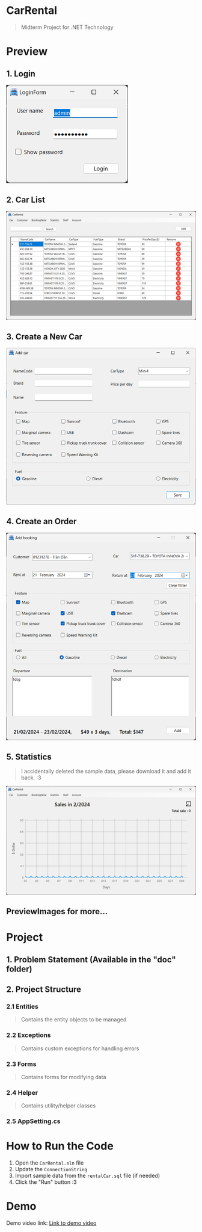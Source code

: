 # CarRental  
> Midterm Project for .NET Technology  

# Preview  

## 1. Login  
![](./previewImages/login-form.png)  

## 2. Car List  
![](./previewImages/car.png)  

## 3. Create a New Car  
![](./previewImages/car-add.png)  

## 4. Create an Order  
![](./previewImages/booking-add.png)    

## 5. Statistics  

> I accidentally deleted the sample data, please download it and add it back. :3

![](./previewImages/report.png)  

## PreviewImages for more...  

# Project  

## 1. Problem Statement (Available in the "doc" folder)  

## 2. Project Structure  

### 2.1 Entities  
> Contains the entity objects to be managed  

### 2.2 Exceptions  
> Contains custom exceptions for handling errors  

### 2.3 Forms  
> Contains forms for modifying data  

### 2.4 Helper  
> Contains utility/helper classes  

### 2.5 AppSetting.cs  

# How to Run the Code  

1. Open the `CarRental.sln` file  
2. Update the `ConnectionString`  
3. Import sample data from the `rentalCar.sql` file (if needed)  
4. Click the "Run" button :3  

# Demo  

Demo video link: [Link to demo video](https://drive.google.com/file/d/1rL4p9SZfrcRLiDWL5ugG018qMnZMYFXr/view?usp=sharing)  
